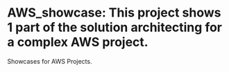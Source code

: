 # AWS_showcase: This project shows 1 part of the solution architecting for a complex AWS project.
Showcases for AWS Projects.
